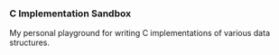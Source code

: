 ### C Implementation Sandbox

My personal playground for writing C implementations of various data structures.
